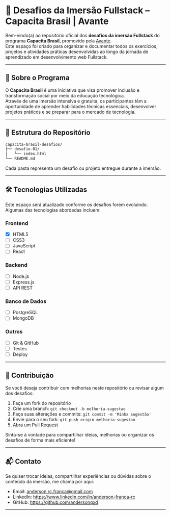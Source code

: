 # 🚀 Desafios da Imersão Fullstack – Capacita Brasil | Avante

Bem-vindo(a) ao repositório oficial dos **desafios da imersão Fullstack** do programa **Capacita Brasil**, promovido pela [Avante](https://avante.org.br/).  
Este espaço foi criado para organizar e documentar todos os exercícios, projetos e atividades práticas desenvolvidas ao longo da jornada de aprendizado em desenvolvimento web Fullstack.

---

## 📘 Sobre o Programa

O **Capacita Brasil** é uma iniciativa que visa promover inclusão e transformação social por meio da educação tecnológica.  
Através de uma imersão intensiva e gratuita, os participantes têm a oportunidade de aprender habilidades técnicas essenciais, desenvolver projetos práticos e se preparar para o mercado de tecnologia.

---

## 📁 Estrutura do Repositório

```bash
capacita-brasil-desafios/
├── desafio-01/
│   └── index.html
└── README.md
```

Cada pasta representa um desafio ou projeto entregue durante a imersão.

---

## 🛠️ Tecnologias Utilizadas

Este espaço será atualizado conforme os desafios forem evoluindo. Algumas das tecnologias abordadas incluem:

### Frontend
- [x] HTML5
- [ ] CSS3
- [ ] JavaScript
- [ ] React

### Backend
- [ ] Node.js
- [ ] Express.js
- [ ] API REST

### Banco de Dados
- [ ] PostgreSQL
- [ ] MongoDB

### Outros
- [ ] Git & GitHub
- [ ] Testes
- [ ] Deploy

---

## 🤝 Contribuição

Se você deseja contribuir com melhorias neste repositório ou revisar algum dos desafios:

1. Faça um fork do repositório
2. Crie uma branch: `git checkout -b melhoria-sugestao`
3. Faça suas alterações e commits: `git commit -m 'Minha sugestão'`
4. Envie para o seu fork: `git push origin melhoria-sugestao`
5. Abra um Pull Request

Sinta-se à vontade para compartilhar ideias, melhorias ou organizar os desafios de forma mais eficiente!

---

## 📬 Contato

Se quiser trocar ideias, compartilhar experiências ou dúvidas sobre o conteúdo da imersão, me chama por aqui:

- Email: anderson.rc.franca@gmail.com
- LinkedIn: https://www.linkedin.com/in/anderson-franca-rc
- GitHub: https://github.com/andersonqxd

---

